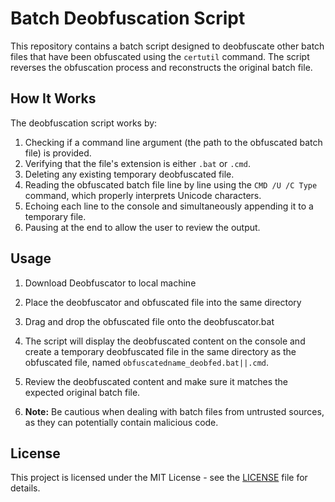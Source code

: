 # Batch Deobfuscation Script

This repository contains a batch script designed to deobfuscate other batch files that have been obfuscated using the `certutil` command. The script reverses the obfuscation process and reconstructs the original batch file.

## How It Works

The deobfuscation script works by:

1. Checking if a command line argument (the path to the obfuscated batch file) is provided.
2. Verifying that the file's extension is either `.bat` or `.cmd`.
3. Deleting any existing temporary deobfuscated file.
4. Reading the obfuscated batch file line by line using the `CMD /U /C Type` command, which properly interprets Unicode characters.
5. Echoing each line to the console and simultaneously appending it to a temporary file.
6. Pausing at the end to allow the user to review the output.

## Usage

1. Download Deobfuscator to local machine

2. Place the deobfuscator and obfuscated file into the same directory

3. Drag and drop the obfuscated file onto the deobfuscator.bat

4. The script will display the deobfuscated content on the console and create a temporary deobfuscated file in the same directory as the obfuscated file, named `obfuscatedname_deobfed.bat||.cmd`.

5. Review the deobfuscated content and make sure it matches the expected original batch file.

6. **Note:** Be cautious when dealing with batch files from untrusted sources, as they can potentially contain malicious code.


## License

This project is licensed under the MIT License - see the [LICENSE](LICENSE) file for details.
